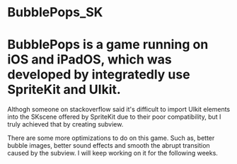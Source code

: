 # BubblePops_SK
# BubblePops is a game running on iOS and iPadOS, which was developed by integratedly use SpriteKit and UIkit.

Althogh someone on stackoverflow said it's difficult to import UIkit elements into the SKscene offered by SpriteKit due to their poor compatibility,
but I truly achieved that by creating subview. 

There are some more optimizations to do on this game. 
Such as, better bubble images, better sound effects and smooth the abrupt transition caused by the subview.
I will keep working on it for the following weeks.
